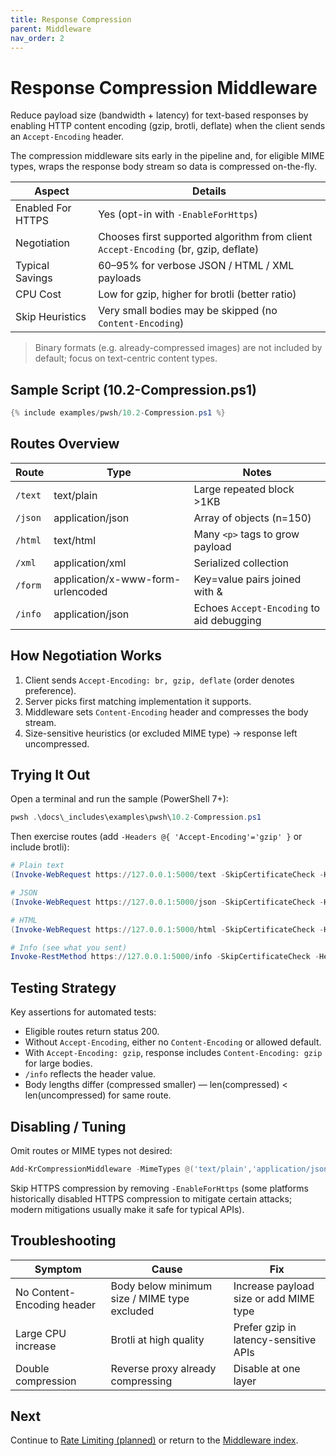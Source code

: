 ```yaml
---
title: Response Compression
parent: Middleware
nav_order: 2
---
```


# Response Compression Middleware

Reduce payload size (bandwidth + latency) for text-based responses by enabling
HTTP content encoding (gzip, brotli, deflate) when the client sends an
`Accept-Encoding` header.

The compression middleware sits early in the pipeline and, for eligible MIME types, wraps the response body stream so data is compressed on-the-fly.

| Aspect | Details |
|--------|---------|
| Enabled For HTTPS | Yes (opt-in with `-EnableForHttps`) |
| Negotiation | Chooses first supported algorithm from client `Accept-Encoding` (br, gzip, deflate) |
| Typical Savings | 60–95% for verbose JSON / HTML / XML payloads |
| CPU Cost | Low for gzip, higher for brotli (better ratio) |
| Skip Heuristics | Very small bodies may be skipped (no `Content-Encoding`) |

> Binary formats (e.g. already-compressed images) are not included by default; focus on text-centric content types.

## Sample Script (10.2-Compression.ps1)

```powershell
{% include examples/pwsh/10.2-Compression.ps1 %}
```

## Routes Overview

| Route | Type | Notes |
|-------|------|-------|
| `/text` | text/plain | Large repeated block >1KB |
| `/json` | application/json | Array of objects (n=150) |
| `/html` | text/html | Many `<p>` tags to grow payload |
| `/xml` | application/xml | Serialized collection |
| `/form` | application/x-www-form-urlencoded | Key=value pairs joined with & |
| `/info` | application/json | Echoes `Accept-Encoding` to aid debugging |

## How Negotiation Works

1. Client sends `Accept-Encoding: br, gzip, deflate` (order denotes preference).
2. Server picks first matching implementation it supports.
3. Middleware sets `Content-Encoding` header and compresses the body stream.
4. Size-sensitive heuristics (or excluded MIME type) → response left uncompressed.

## Trying It Out

Open a terminal and run the sample (PowerShell 7+):

```powershell
pwsh .\docs\_includes\examples\pwsh\10.2-Compression.ps1
```

Then exercise routes (add `-Headers @{ 'Accept-Encoding'='gzip' }` or include brotli):

```powershell
# Plain text
(Invoke-WebRequest https://127.0.0.1:5000/text -SkipCertificateCheck -Headers @{ 'Accept-Encoding'='gzip' }).Headers.'Content-Encoding'

# JSON
(Invoke-WebRequest https://127.0.0.1:5000/json -SkipCertificateCheck -Headers @{ 'Accept-Encoding'='br, gzip' }).Headers.'Content-Encoding'

# HTML
(Invoke-WebRequest https://127.0.0.1:5000/html -SkipCertificateCheck -Headers @{ 'Accept-Encoding'='gzip' }).Headers.'Content-Encoding'

# Info (see what you sent)
Invoke-RestMethod https://127.0.0.1:5000/info -SkipCertificateCheck -Headers @{ 'Accept-Encoding'='gzip' }
```

## Testing Strategy

Key assertions for automated tests:

- Eligible routes return status 200.
- Without `Accept-Encoding`, either no `Content-Encoding` or allowed default.
- With `Accept-Encoding: gzip`, response includes `Content-Encoding: gzip` for large bodies.
- `/info` reflects the header value.
- Body lengths differ (compressed smaller) — len(compressed) < len(uncompressed) for same route.

## Disabling / Tuning

Omit routes or MIME types not desired:

```powershell
Add-KrCompressionMiddleware -MimeTypes @('text/plain','application/json')
```

Skip HTTPS compression by removing `-EnableForHttps` (some platforms historically
disabled HTTPS compression to mitigate certain attacks; modern mitigations usually
make it safe for typical APIs).

## Troubleshooting

| Symptom | Cause | Fix |
|---------|-------|-----|
| No Content-Encoding header | Body below minimum size / MIME type excluded | Increase payload size or add MIME type |
| Large CPU increase | Brotli at high quality | Prefer gzip in latency-sensitive APIs |
| Double compression | Reverse proxy already compressing | Disable at one layer |

## Next

Continue to [Rate Limiting (planned)](./3.Rate-Limiting) or return to the [Middleware index](./index).
